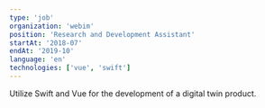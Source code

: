 ```yaml
---
type: 'job'
organization: 'webim'
position: 'Research and Development Assistant'
startAt: '2018-07'
endAt: '2019-10'
language: 'en'
technologies: ['vue', 'swift']
---
```


Utilize Swift and Vue for the development of a digital twin product.
